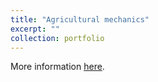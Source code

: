 ```yaml
---
title: "Agricultural mechanics"
excerpt: ""
collection: portfolio
---
```


More information [here](https://www.sta.unito.it/do/corsi.pl/Show?_id=ezdc "Unito").

